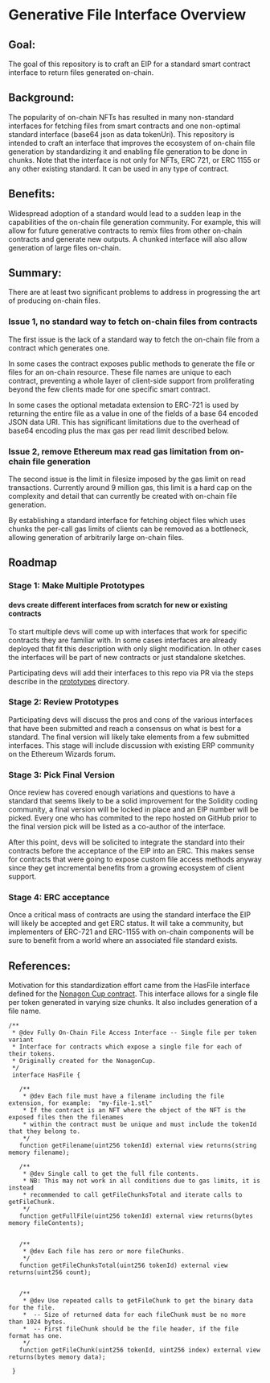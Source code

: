 # Generative File Interface Overview


## Goal:

The goal of this repository is to craft an EIP for a standard smart contract interface to return files generated on-chain.


## Background:  

The popularity of on-chain NFTs has resulted in many non-standard interfaces for fetching files from smart contracts and one non-optimal standard interface (base64 json as data tokenUri). This repository is intended to craft an interface that improves the ecosystem of on-chain file generation by standardizing it and enabling file generation to be done in chunks. Note that the interface is not only for NFTs, ERC 721, or ERC 1155 or any other existing standard. It can be used in any type of contract. 

## Benefits:

Widespread adoption of a standard would lead to a sudden leap in the capabilities of the on-chain file generation community. For example, this will allow for future generative contracts to remix files from other on-chain contracts and generate new outputs. A chunked interface will also allow generation of large files on-chain.

## Summary:

There are at least two significant problems to address in progressing the art of producing on-chain files. 

### Issue 1, no standard way to fetch on-chain files from contracts

The first issue is the lack of a standard way to fetch the on-chain file from a contract which generates one. 

In some cases the contract exposes public methods to generate the file or files for an on-chain resource. These file names are unique to each contract, preventing a whole layer of client-side support from proliferating beyond the few clients made for one specific smart contract.

In some cases the optional metadata extension to ERC-721 is used by returning the entire file as a value in one of the fields of a base 64 encoded JSON data URI. This has significant limitations due to the overhead of base64 encoding plus the max gas per read limit described below.


### Issue 2, remove Ethereum max read gas limitation from on-chain file generation

The second issue is the limit in filesize imposed by the gas limit on read transactions. Currently around 9 million gas, this limit is a hard cap on the complexity and detail that can currently be created with on-chain file generation. 

By establishing a standard interface for fetching object files which uses chunks the per-call gas limits of clients can be removed as a bottleneck, allowing generation of arbitrarily large on-chain files.


## Roadmap

### Stage 1: Make Multiple Prototypes

#### devs create different interfaces from scratch for new or existing contracts

To start multiple devs will come up with interfaces that work for specific contracts they are familiar with. In some cases interfaces are already deployed that fit this description with only slight modification. In other cases the interfaces will be part of new contracts or just standalone sketches. 

Participating devs will add their interfaces to this repo via PR via the steps describe in the [prototypes](./prototypes/DEV.md) directory.


### Stage 2: Review Prototypes

Participating devs will discuss the pros and cons of the various interfaces that have been submitted and reach a consensus on what is best for a standard. The final version will likely take elements from a few submitted interfaces. This stage will include discussion with existing ERP community on the Ethereum Wizards forum.

### Stage 3: Pick Final Version 

Once review has covered enough variations and questions to have a standard that seems likely to be a solid improvement for the Solidity coding community, a final version will be locked in place and an EIP number will be picked. Every one who has commited to the repo hosted on GitHub prior to the final version pick will be listed as a co-author of the interface. 

After this point, devs will be solicited to integrate the standard into their contracts before the acceptance of the EIP into an ERC. This makes sense for contracts that were going to expose custom file access methods anyway since they get incremental benefits from a growing ecosystem of client support. 


### Stage 4: ERC acceptance

Once a critical mass of contracts are using the standard interface the EIP will likely be accepted and get ERC status. It will take a community, but implementers of ERC-721 and ERC-1155 with on-chain components will be sure to benefit from a world where an associated file standard exists. 


## References: 


Motivation for this standardization effort came from the HasFile interface defined for the [Nonagon Cup contract](https://github.com/ivyroot/nonagon-cup). This interface allows for a single file per token generated in varying size chunks. It also includes generation of a file name. 

```
/**
 * @dev Fully On-Chain File Access Interface -- Single file per token variant
 * Interface for contracts which expose a single file for each of their tokens.
 * Originally created for the NonagonCup.
 */
 interface HasFile {

   /**
    * @dev Each file must have a filename including the file extension, for example:  "my-file-1.stl"
    * If the contract is an NFT where the object of the NFT is the exposed files then the filenames
    * within the contract must be unique and must include the tokenId that they belong to.
    */
   function getFilename(uint256 tokenId) external view returns(string memory filename);

   /**
    * @dev Single call to get the full file contents.
    * NB: This may not work in all conditions due to gas limits, it is instead
    * recommended to call getFileChunksTotal and iterate calls to getFileChunk.
    */
   function getFullFile(uint256 tokenId) external view returns(bytes memory fileContents);


   /**
    * @dev Each file has zero or more fileChunks.
    */
   function getFileChunksTotal(uint256 tokenId) external view returns(uint256 count);


   /**
    * @dev Use repeated calls to getFileChunk to get the binary data for the file.
    *  -- Size of returned data for each fileChunk must be no more than 1024 bytes.
    *  -- First fileChunk should be the file header, if the file format has one.
    */
   function getFileChunk(uint256 tokenId, uint256 index) external view returns(bytes memory data);

 }
```

